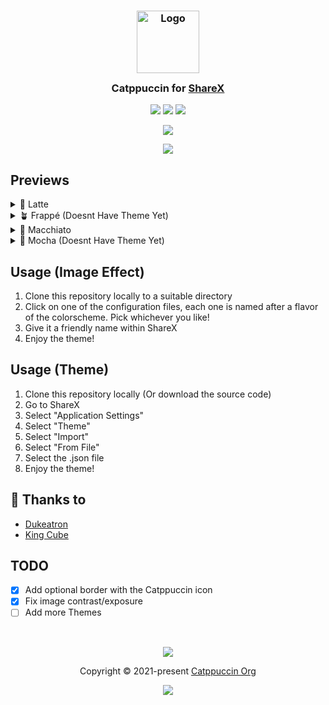 <h3 align="center">
	<img src="https://raw.githubusercontent.com/catppuccin/catppuccin/main/assets/logos/exports/1544x1544_circle.png" width="100" alt="Logo"/><br/>
	<img src="https://raw.githubusercontent.com/catppuccin/catppuccin/main/assets/misc/transparent.png" height="30" width="0px"/>
	Catppuccin for <a href="https://getsharex.com">ShareX</a>
	<img src="https://raw.githubusercontent.com/catppuccin/catppuccin/main/assets/misc/transparent.png" height="30" width="0px"/>
</h3>

<p align="center">
	<a href="https://github.com/catppuccin/sharex/stargazers"><img src="https://img.shields.io/github/stars/catppuccin/sharex?colorA=363a4f&colorB=b7bdf8&style=for-the-badge"></a>
	<a href="https://github.com/catppuccin/sharex/issues"><img src="https://img.shields.io/github/issues/catppuccin/sharex?colorA=363a4f&colorB=f5a97f&style=for-the-badge"></a>
	<a href="https://github.com/catppuccin/sharex/contributors"><img src="https://img.shields.io/github/contributors/catppuccin/sharex?colorA=363a4f&colorB=a6da95&style=for-the-badge"></a>
</p>

<p align="center">
	<img src="https://raw.githubusercontent.com/kingofcube/sharex/main/assets/ShareX%20Macchiato.png"/>
</p>
<p align="center">
	<img src="https://raw.githubusercontent.com/kingofcube/sharex/main/assets/themes-screenshots/ShareX%20Macchiato.webp"/>
</p>

## Previews

<details>
<summary>🌻 Latte</summary>
<img src="https://raw.githubusercontent.com/kingofcube/sharex/main/assets/ShareX%20Latte.png"/>
<img src="https://raw.githubusercontent.com/kingofcube/sharex/main/assets/themes-screenshots/ShareX%20Latte.webp"/>
</details>
<details>
<summary>🪴 Frappé (Doesnt Have Theme Yet)</summary>
<img src="https://raw.githubusercontent.com/kingofcube/sharex/main/assets/ShareX%20Frappe.png"/>
</details>
<details>
<summary>🌺 Macchiato</summary>
<img src="https://raw.githubusercontent.com/kingofcube/sharex/main/assets/ShareX%20Macchiato.png"/>
<img src="https://raw.githubusercontent.com/kingofcube/sharex/main/assets/themes-screenshots/ShareX%20Macchiato.webp"/>
</details>
<details>
<summary>🌿 Mocha (Doesnt Have Theme Yet)</summary>
<img src="https://github.com/kingofcube/sharex/blob/main/assets/ShareX%20Mocha.png"/>
</details>

## Usage (Image Effect)

1. Clone this repository locally to a suitable directory
2. Click on one of the configuration files, each one is named after a flavor of the colorscheme. Pick whichever you like!
3. Give it a friendly name within ShareX
4. Enjoy the theme!

## Usage (Theme)
1. Clone this repository locally (Or download the source code)
2. Go to ShareX
3. Select "Application Settings"
4. Select "Theme"
5. Select "Import"
6. Select "From File"
7. Select the .json file
8. Enjoy the theme!

## 💝 Thanks to

- [Dukeatron](https://github.com/Dukeatron)
- [King Cube](https://github.com/kingofcube)

## TODO

- [x] Add optional border with the Catppuccin icon
- [x] Fix image contrast/exposure
- [ ] Add more Themes

&nbsp;

<p align="center">
	<img src="https://raw.githubusercontent.com/catppuccin/catppuccin/main/assets/footers/gray0_ctp_on_line.svg?sanitize=true" />
</p>

<p align="center">
	Copyright &copy; 2021-present <a href="https://github.com/catppuccin" target="_blank">Catppuccin Org</a>
</p>

<p align="center">
	<a href="https://github.com/catppuccin/catppuccin/blob/main/LICENSE"><img src="https://img.shields.io/static/v1.svg?style=for-the-badge&label=License&message=MIT&logoColor=d9e0ee&colorA=363a4f&colorB=b7bdf8"/></a>
</p>
